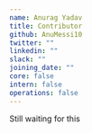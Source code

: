 ```yaml
---
name: Anurag Yadav
title: Contributor
github: AnuMessi10
twitter: ""
linkedin: ""
slack: ""
joining_date: ""
core: false
intern: false
operations: false
---
```


Still waiting for this
